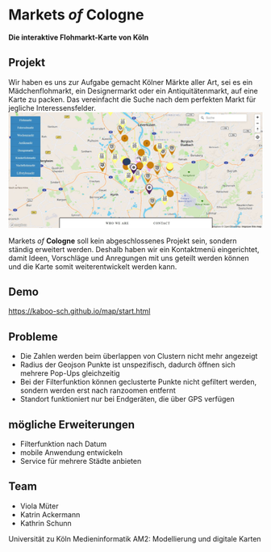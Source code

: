 # Markets *of* Cologne
**Die interaktive Flohmarkt-Karte von Köln**

## Projekt
Wir haben es uns zur Aufgabe gemacht Kölner Märkte aller Art, sei es ein Mädchenflohmarkt, ein Designermarkt oder ein Antiquitätenmarkt, auf eine Karte zu packen. Das vereinfacht die Suche nach dem perfekten Markt für jegliche Interessensfelder. 
![Screenshot Karte](https://github.com/kaboo-sch/map/blob/master/Icons/screenshot.JPG "Screenshot Karte")

Markets *of* **Cologne** soll kein abgeschlossenes Projekt sein, sondern ständig erweitert werden. Deshalb haben wir ein Kontaktmenü eingerichtet, damit Ideen, Vorschläge und Anregungen mit uns geteilt werden können und die Karte somit weiterentwickelt werden kann. 


## Demo
https://kaboo-sch.github.io/map/start.html

## Probleme 
* Die Zahlen werden beim überlappen von Clustern nicht mehr angezeigt
* Radius der Geojson Punkte ist unspezifisch, dadurch öffnen sich mehrere Pop-Ups gleichzeitig
* Bei der Filterfunktion können geclusterte Punkte nicht gefiltert werden, sondern werden erst nach ranzoomen entfernt
* Standort funktioniert nur bei Endgeräten, die über GPS verfügen

## mögliche Erweiterungen
* Filterfunktion nach Datum
* mobile Anwendung entwickeln
* Service für mehrere Städte anbieten

## Team
* Viola Müter
* Katrin Ackermann 
* Kathrin Schunn

Universität zu Köln
Medieninformatik
AM2: Modellierung und digitale Karten
